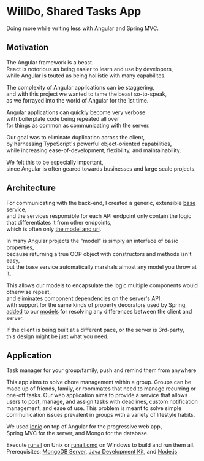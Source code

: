 # WillDo, Shared Tasks App
Doing more while writing less with Angular and Spring MVC.

## Motivation
The Angular framework is a beast.<br/>
React is notorious as being easier to learn and use by developers,<br/>
while Angular is touted as being hollistic with many capabilites.

The complexity of Angular applications can be staggering,<br/>
and with this project we wanted to tame the beast so-to-speak,<br/>
as we forrayed into the world of Angular for the 1st time.

Angular applications can quickly become very verbose<br/>
with boilerplate code being repeated all over<br/>
for things as common as communicating with the server.

Our goal was to eliminate duplication across the client,<br/>
by harnessing TypeScript's powerful object-oriented capabilities,<br/>
while increasing ease-of-development, flexibility, and maintainability.

We felt this to be especially important,<br/>
since Angular is often geared towards businesses and large scale projects.

## Architecture
For communicating with the back-end, I created a generic, extensible [base service](client/src/app/core/api.service.ts),<br/>
and the services responsible for each API endpoint only contain the logic that differentiates it from other endpoints,<br/>
which is often only [the model and url](client/src/app/groups/groups.service.ts).

In many Angular projects the "model" is simply an interface of basic properties,<br/>
because returning a true OOP object with constructors and methods isn't easy,<br/>
but the base service automatically marshals almost any model you throw at it.

This allows our models to encapsulate the logic multiple components would otherwise repeat,<br/>
and eliminates component dependencies on the server's API.<br/>
with support for the same kinds of property decorators used by Spring,<br/>
[added](client/src/app/core/api.helper.ts) to our [models](client/src/app/tasks/comments/comment-class.ts) for resolving any differences between the client and server.

If the client is being built at a different pace, or the server is 3rd-party,<br/>
this design might be just what you need.

## Application
Task manager for your group/family, push and remind them from anywhere

This app aims to solve chore management within a group. Groups can be made up of friends, family, or roommates that need to manage recurring or one-off tasks. Our web application aims to provide a service that allows users to post, manage, and assign tasks with deadlines, custom notification management, and ease of use. This problem is meant to solve simple communication issues prevalent in groups with a variety of lifestyle habits.

We used [Ionic](https://ionicframework.com/) on top of Angular for the progressive web app,<br/>
Spring MVC for the server, and Mongo for the database.

Execute [runall](runall) on Unix or [runall.cmd](runall.cmd) on Windows to build and run them all.
Prerequisites: [MongoDB Server](https://www.mongodb.com/download-center/community), [Java Development Kit](http://jdk.java.net/13/), and [Node.js](https://nodejs.org/en/download/)
